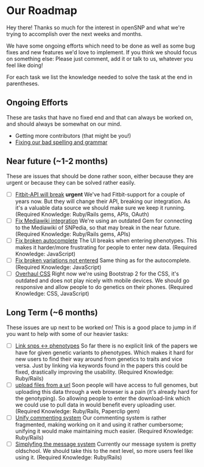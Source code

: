 # Our Roadmap

Hey there! Thanks so much for the interest in openSNP and what we're trying to accomplish over the next weeks and months.

We have some ongoing efforts which need to be done as well as some bug fixes and new features we'd love to implement. If you think we should focus on something else: Please just comment, add it or talk to us, whatever you feel like doing!

For each task we list the knowledge needed to solve the task at the end in parentheses.

## Ongoing Efforts
These are tasks that have no fixed end and that can always be worked on, and should always be somewhat on our mind.

* Getting more contributors (that might be you!)
* [Fixing our bad spelling and grammar](https://github.com/openSNP/snpr/issues/239)

## Near future (~1-2 months)
These are issues that should be done rather soon, either because they are urgent or because they can be solved rather easily.
- [ ] [Fitbit-API will break](https://github.com/openSNP/snpr/issues/252) **urgent** We've had Fitbit-support for a couple of years now. But they will change their API, breaking our integration. As it's a valuable data source we should make sure we keep it running. (Required Knowledge: Ruby/Rails gems, APIs, OAuth)
- [ ] [Fix Mediawiki integration](https://github.com/openSNP/snpr/issues/258) We're using an outdated Gem for connecting to the Mediawiki of SNPedia, so that may break in the near future. (Required Knowledge: Ruby/Rails gems, APIs)
- [ ] [Fix broken autocomplete](https://github.com/openSNP/snpr/issues/223) The UI breaks when entering phenotypes. This makes it harder/more frustrating for people to enter new data. (Required Knowledge: JavaScript)
- [ ] [Fix broken variations not entered](https://github.com/openSNP/snpr/issues/176) Same thing as for the autocomplete. (Required Knowledge: JavaScript)
- [ ] [Overhaul CSS](https://github.com/openSNP/snpr/issues/264) Right now we're using Bootstrap 2 for the CSS, it's outdated and does not play nicely with mobile devices. We should go responsive and allow people to do genetics on their phones. (Required Knowledge: CSS, JavaScript)

## Long Term (~6 months)
These issues are up next to be worked on! This is a good place to jump in if you want to help with some of our heavier tasks:
- [ ] [Link snps <-> phenotypes](https://github.com/openSNP/snpr/issues/242) So far there is no explicit link of the papers we have for given genetic variants to phenotypes. Which makes it hard for new users to find their way around from genetics to traits and vice versa. Just by linking via keywords found in the papers this could be fixed, drastically improving the usability. (Required Knowledge: Ruby/Rails)
- [ ] [upload files from a url](https://github.com/openSNP/snpr/issues/249) Soon people will have access to full genomes, but uploading this data through a web browser is a pain (it's already hard for the genotyping). So allowing people to enter the download-link which we could use to pull data in would benefit every uploading user. (Required Knowledge: Ruby/Rails, Paperclip gem)
- [ ] [Unify commenting system](https://github.com/openSNP/snpr/issues/143) Our commenting system is rather fragmented, making working on it and using it rather cumbersome; unifying it would make maintaining much easier. (Required Knowledge: Ruby/Rails)
- [ ] [Simplyfing the message system](https://github.com/openSNP/snpr/issues/149) Currently our message system is pretty oldschool. We should take this to the next level, so more users feel like using it. (Required Knowledge: Ruby/Rails)
